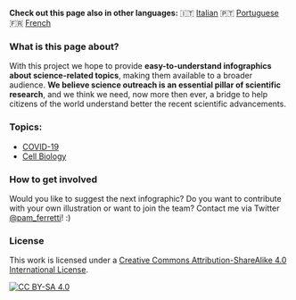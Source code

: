 **Check out this page also in other languages:** 🇮🇹  [Italian](/it/) 🇵🇹 [Portuguese](../pt/) 🇫🇷 [French](../fr/)

### What is this page about?

With this project we hope to provide **easy-to-understand infographics about science-related topics**, making them available to a broader audience.
**We believe science outreach is an essential pillar of scientific research**, and we think we need, now more then ever, a bridge to help citizens of the world understand better the recent scientific advancements. 

### Topics:

- [COVID-19](COVID-19/)
- [Cell Biology](Cell_Biology/)

### How to get involved

Would you like to suggest the next infographic? Do you want to contribute with your own illustration or want to join the team? 
Contact me via Twitter [@pam_ferretti](https://twitter.com/pam_ferretti)! :)

### License

This work is licensed under a
[Creative Commons Attribution-ShareAlike 4.0 International License][cc-by-sa].

[![CC BY-SA 4.0][cc-by-sa-image]][cc-by-sa]

[cc-by-sa]: http://creativecommons.org/licenses/by-sa/4.0/
[cc-by-sa-image]: https://licensebuttons.net/l/by-sa/4.0/88x31.png
[cc-by-sa-shield]: https://img.shields.io/badge/License-CC%20BY--SA%204.0-lightgrey.svg
